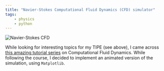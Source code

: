 ```yaml
---
title: "Navier-Stokes Computational Fluid Dynamics (CFD) simulator"
tags:
    - physics
    - python
---
```


![Navier-Stokes CFD](../assets/projects/navier-stokes-cfd.gif)

While looking for interesting topics for my TIPE (see above), I came across [this amazing tutorial series](https://lorenabarba.com/blog/cfd-python-12-steps-to-navier-stokes/) on Computational Fluid Dynamics. While following the course, I decided to implement an animated version of the simulation, using `Matplotlib`.